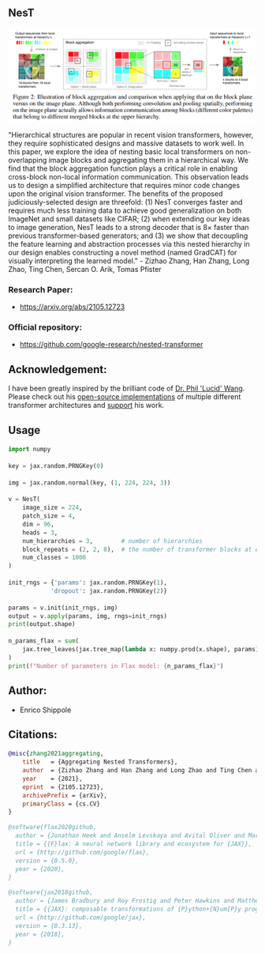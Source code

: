 ## NesT

<img src="./nest.png" width="800px"></img>

"Hierarchical structures are popular in recent vision transformers, however, they require sophisticated designs and massive datasets to work well. In this paper, we explore the idea of nesting basic local transformers on non-overlapping image blocks and aggregating them in a hierarchical way. We find that the block aggregation function plays a critical role in enabling cross-block non-local information communication. This observation leads us to design a simplified architecture that requires minor code changes upon the original vision transformer. The benefits of the proposed judiciously-selected design are threefold: (1) NesT converges faster and requires much less training data to achieve good generalization on both ImageNet and small datasets like CIFAR; (2) when extending our key ideas to image generation, NesT leads to a strong decoder that is 8× faster than previous transformer-based generators; and (3) we show that decoupling the feature learning and abstraction processes via this nested hierarchy in our design enables constructing a novel method (named GradCAT) for visually interpreting the learned model." - Zizhao Zhang, Han Zhang, Long Zhao, Ting Chen, Sercan O. Arik, Tomas Pfister

### Research Paper:
- https://arxiv.org/abs/2105.12723

### Official repository:
- https://github.com/google-research/nested-transformer

## Acknowledgement:
I have been greatly inspired by the brilliant code of [Dr. Phil 'Lucid' Wang](https://github.com/lucidrains). Please check out his [open-source implementations](https://github.com/lucidrains) of multiple different transformer architectures and [support](https://github.com/sponsors/lucidrains) his work.

## Usage

```python
import numpy

key = jax.random.PRNGKey(0)

img = jax.random.normal(key, (1, 224, 224, 3))

v = NesT(
    image_size = 224,
    patch_size = 4,
    dim = 96,
    heads = 3,
    num_hierarchies = 3,        # number of hierarchies
    block_repeats = (2, 2, 8),  # the number of transformer blocks at each heirarchy, starting from the bottom
    num_classes = 1000
)

init_rngs = {'params': jax.random.PRNGKey(1), 
            'dropout': jax.random.PRNGKey(2)}

params = v.init(init_rngs, img)
output = v.apply(params, img, rngs=init_rngs)
print(output.shape)

n_params_flax = sum(
    jax.tree_leaves(jax.tree_map(lambda x: numpy.prod(x.shape), params))
)
print(f"Number of parameters in Flax model: {n_params_flax}")
```

## Author:
- Enrico Shippole

## Citations:
```bibtex
@misc{zhang2021aggregating,
    title   = {Aggregating Nested Transformers},
    author  = {Zizhao Zhang and Han Zhang and Long Zhao and Ting Chen and Tomas Pfister},
    year    = {2021},
    eprint  = {2105.12723},
    archivePrefix = {arXiv},
    primaryClass = {cs.CV}
}
```
```bibtex
@software{flax2020github,
  author = {Jonathan Heek and Anselm Levskaya and Avital Oliver and Marvin Ritter and Bertrand Rondepierre and Andreas Steiner and Marc van {Z}ee},
  title = {{F}lax: A neural network library and ecosystem for {JAX}},
  url = {http://github.com/google/flax},
  version = {0.5.0},
  year = {2020},
}
```
```bibtex
@software{jax2018github,
  author = {James Bradbury and Roy Frostig and Peter Hawkins and Matthew James Johnson and Chris Leary and Dougal Maclaurin and George Necula and Adam Paszke and Jake Vander{P}las and Skye Wanderman-{M}ilne and Qiao Zhang},
  title = {{JAX}: composable transformations of {P}ython+{N}um{P}y programs},
  url = {http://github.com/google/jax},
  version = {0.3.13},
  year = {2018},
}
```

